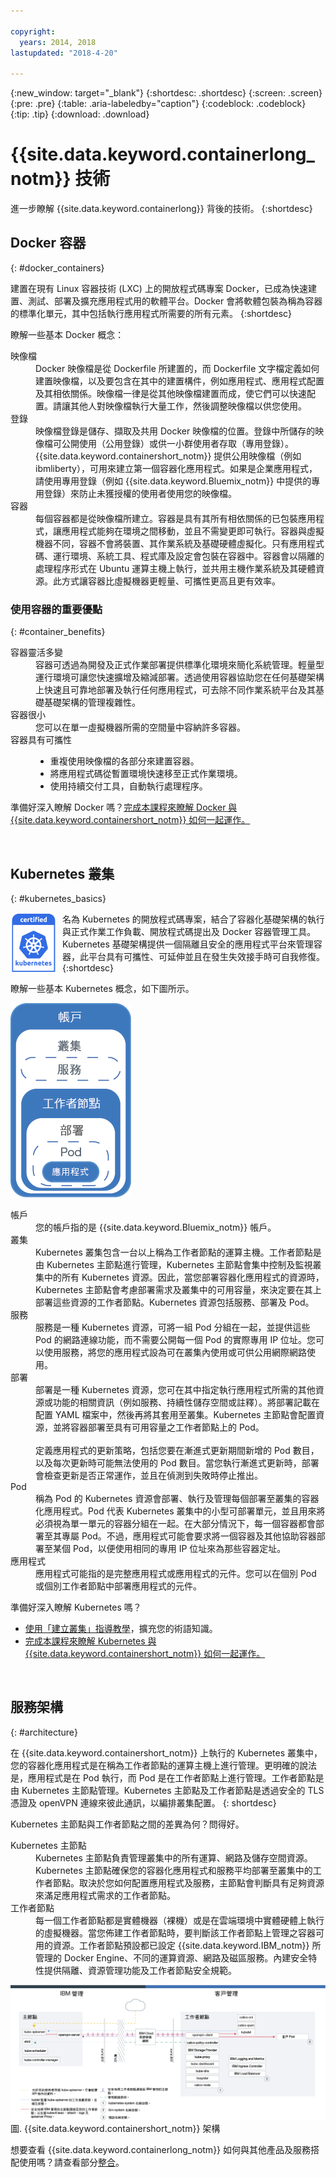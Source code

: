 ```yaml
---

copyright:
  years: 2014, 2018
lastupdated: "2018-4-20"

---
```


{:new_window: target="_blank"}
{:shortdesc: .shortdesc}
{:screen: .screen}
{:pre: .pre}
{:table: .aria-labeledby="caption"}
{:codeblock: .codeblock}
{:tip: .tip}
{:download: .download}

# {{site.data.keyword.containerlong_notm}} 技術

進一步瞭解 {{site.data.keyword.containerlong}} 背後的技術。
{:shortdesc}

## Docker 容器
{: #docker_containers}

建置在現有 Linux 容器技術 (LXC) 上的開放程式碼專案 Docker，已成為快速建置、測試、部署及擴充應用程式用的軟體平台。Docker 會將軟體包裝為稱為容器的標準化單元，其中包括執行應用程式所需要的所有元素。
{:shortdesc}

瞭解一些基本 Docker 概念：

<dl>
<dt>映像檔</dt>
<dd>Docker 映像檔是從 Dockerfile 所建置的，而 Dockerfile 文字檔定義如何建置映像檔，以及要包含在其中的建置構件，例如應用程式、應用程式配置及其相依關係。映像檔一律是從其他映像檔建置而成，使它們可以快速配置。請讓其他人對映像檔執行大量工作，然後調整映像檔以供您使用。</dd>
<dt>登錄</dt>
<dd>映像檔登錄是儲存、擷取及共用 Docker 映像檔的位置。登錄中所儲存的映像檔可公開使用（公用登錄）或供一小群使用者存取（專用登錄）。{{site.data.keyword.containershort_notm}} 提供公用映像檔（例如 ibmliberty），可用來建立第一個容器化應用程式。如果是企業應用程式，請使用專用登錄（例如 {{site.data.keyword.Bluemix_notm}} 中提供的專用登錄）來防止未獲授權的使用者使用您的映像檔。</dd>
<dt>容器</dt>
<dd>每個容器都是從映像檔所建立。容器是具有其所有相依關係的已包裝應用程式，讓應用程式能夠在環境之間移動，並且不需變更即可執行。容器與虛擬機器不同，容器不會將裝置、其作業系統及基礎硬體虛擬化。只有應用程式碼、運行環境、系統工具、程式庫及設定會包裝在容器中。容器會以隔離的處理程序形式在 Ubuntu 運算主機上執行，並共用主機作業系統及其硬體資源。此方式讓容器比虛擬機器更輕量、可攜性更高且更有效率。</dd>
</dl>



### 使用容器的重要優點
{: #container_benefits}

<dl>
<dt>容器靈活多變</dt>
<dd>容器可透過為開發及正式作業部署提供標準化環境來簡化系統管理。輕量型運行環境可讓您快速擴增及縮減部署。透過使用容器協助您在任何基礎架構上快速且可靠地部署及執行任何應用程式，可去除不同作業系統平台及其基礎基礎架構的管理複雜性。</dd>
<dt>容器很小</dt>
<dd>您可以在單一虛擬機器所需的空間量中容納許多容器。</dd>
<dt>容器具有可攜性</dt>
<dd>
<ul>
  <li>重複使用映像檔的各部分來建置容器。</li>
  <li>將應用程式碼從暫置環境快速移至正式作業環境。</li>
  <li>使用持續交付工具，自動執行處理程序。</li>
  </ul>
  </dd>


  
<p>準備好深入瞭解 Docker 嗎？<a href="https://developer.ibm.com/courses/all/docker-essentials-extend-your-apps-with-containers/" target="_blank">完成本課程來瞭解 Docker 與 {{site.data.keyword.containershort_notm}} 如何一起運作。</a></p>

</dl>

<br />


## Kubernetes 叢集
{: #kubernetes_basics}

<img src="images/certified-kubernetes-resized.png" style="padding-right: 10px;" align="left" alt="此徽章指出 IBM Cloud Container Service 的 Kubernetes 憑證。"/>名為 Kubernetes 的開放程式碼專案，結合了容器化基礎架構的執行與正式作業工作負載、開放程式碼提出及 Docker 容器管理工具。Kubernetes 基礎架構提供一個隔離且安全的應用程式平台來管理容器，此平台具有可攜性、可延伸並且在發生失效接手時可自我修復。
{:shortdesc}

瞭解一些基本 Kubernetes 概念，如下圖所示。

![部署設定](images/cs_app_tutorial_components1.png)

<dl>
<dt>帳戶</dt>
<dd>您的帳戶指的是 {{site.data.keyword.Bluemix_notm}} 帳戶。</dd>

<dt>叢集</dt>
<dd>Kubernetes 叢集包含一台以上稱為工作者節點的運算主機。工作者節點是由 Kubernetes 主節點進行管理，Kubernetes 主節點會集中控制及監視叢集中的所有 Kubernetes 資源。因此，當您部署容器化應用程式的資源時，Kubernetes 主節點會考慮部署需求及叢集中的可用容量，來決定要在其上部署這些資源的工作者節點。Kubernetes 資源包括服務、部署及 Pod。</dd>

<dt>服務</dt>
<dd>服務是一種 Kubernetes 資源，可將一組 Pod 分組在一起，並提供這些 Pod 的網路連線功能，而不需要公開每一個 Pod 的實際專用 IP 位址。您可以使用服務，將您的應用程式設為可在叢集內使用或可供公用網際網路使用。</dd>

<dt>部署</dt>
<dd>部署是一種 Kubernetes 資源，您可在其中指定執行應用程式所需的其他資源或功能的相關資訊（例如服務、持續性儲存空間或註釋）。將部署記載在配置 YAML 檔案中，然後再將其套用至叢集。Kubernetes 主節點會配置資源，並將容器部署至具有可用容量之工作者節點上的 Pod。
</br></br>
定義應用程式的更新策略，包括您要在漸進式更新期間新增的 Pod 數目，以及每次更新時可能無法使用的 Pod 數目。當您執行漸進式更新時，部署會檢查更新是否正常運作，並且在偵測到失敗時停止推出。</dd>

<dt>Pod</dt>
<dd>稱為 Pod 的 Kubernetes 資源會部署、執行及管理每個部署至叢集的容器化應用程式。Pod 代表 Kubernetes 叢集中的小型可部署單元，並且用來將必須視為單一單元的容器分組在一起。在大部分情況下，每一個容器都會部署至其專屬 Pod。不過，應用程式可能會要求將一個容器及其他協助容器部署至某個 Pod，以便使用相同的專用 IP 位址來為那些容器定址。</dd>

<dt>應用程式</dt>
<dd>應用程式可能指的是完整應用程式或應用程式的元件。您可以在個別 Pod 或個別工作者節點中部署應用程式的元件。
</dd>


  
<p>準備好深入瞭解 Kubernetes 嗎？</p>
<ul><li><a href="cs_tutorials.html#cs_cluster_tutorial" target="_blank">使用「建立叢集」指導教學</a>，擴充您的術語知識。</li>
<li><a href="https://developer.ibm.com/courses/all/get-started-kubernetes-ibm-cloud-container-service/" target="_blank">完成本課程來瞭解 Kubernetes 與 {{site.data.keyword.containershort_notm}} 如何一起運作。</a></li></ul>


</dl>

<br />


## 服務架構
{: #architecture}

在 {{site.data.keyword.containershort_notm}} 上執行的 Kubernetes 叢集中，您的容器化應用程式是在稱為工作者節點的運算主機上進行管理。更明確的說法是，應用程式是在 Pod 執行，而 Pod 是在工作者節點上進行管理。工作者節點是由 Kubernetes 主節點管理。Kubernetes 主節點及工作者節點是透過安全的 TLS 憑證及 openVPN 連線來彼此通訊，以編排叢集配置。
{: shortdesc}

Kubernetes 主節點與工作者節點之間的差異為何？問得好。

<dl>
  <dt>Kubernetes 主節點</dt>
    <dd>Kubernetes 主節點負責管理叢集中的所有運算、網路及儲存空間資源。Kubernetes 主節點確保您的容器化應用程式和服務平均部署至叢集中的工作者節點。取決於您如何配置應用程式及服務，主節點會判斷具有足夠資源來滿足應用程式需求的工作者節點。</dd>
  <dt>工作者節點</dt>
    <dd>每一個工作者節點都是實體機器（裸機）或是在雲端環境中實體硬體上執行的虛擬機器。當您佈建工作者節點時，要判斷該工作者節點上管理之容器可用的資源。工作者節點預設都已設定 {{site.data.keyword.IBM_notm}} 所管理的 Docker Engine、不同的運算資源、網路及磁區服務。內建安全特性提供隔離、資源管理功能及工作者節點安全規範。</dd>
</dl>

![{{site.data.keyword.containerlong_notm}} Kubernetes 架構](images/cs_org_ov.png)
圖. {{site.data.keyword.containershort_notm}} 架構

想要查看 {{site.data.keyword.containerlong_notm}} 如何與其他產品及服務搭配使用嗎？請查看部分[整合](cs_integrations.html#integrations)。


<br />


